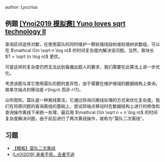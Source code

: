 author: Lyccrius

## 例题 [\[Ynoi2019 模拟赛\] Yuno loves sqrt technology II](https://www.luogu.com.cn/problem/P5047)

查询区间逆序对数，在使用莫队的同时维护一颗权值线段树或权值树状数组，可以在 $\mathcal O(n \sqrt n \log n)$ 的时间复杂度内解决该问题。当然，取块长 $T = \sqrt {n \log n}$ 更优。

可是这样的复杂度仍然无法达到毒瘤出题人的要求，我们需要在此算法上进一步优化。

考虑该题与其它使用莫队的题的差异性，由于需要在维护值域的数据结构上查询，故单次端点的移动是 $\mathcal O(\log n)$ 而非 $\mathcal O(1)$。

众所周知，莫队是一种离线算法，它通过将询问离线处理的方式来优化复杂度。我们在将原问题的查询离线的基础上，尝试将端点移动时在数据结构上进行的修改和查询操作离线下来统一处理，最后用 $\mathcal O(n \sqrt n + n \log n)$ 的时间复杂度解决问题。由于前后进行了两次离线操作，故称为“莫队二次离线”。

## 习题

-   [【模板】莫队二次离线](https://www.luogu.com.cn/problem/P4887)
-   [\[LnOI2019\] 来者不拒，去者不追](https://www.luogu.com.cn/problem/P5501)

